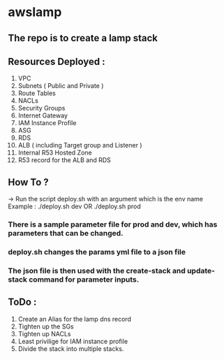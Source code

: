 # awslamp

## The repo is to create a lamp stack
## Resources Deployed :
1. VPC
2. Subnets ( Public and Private )
3. Route Tables
4. NACLs
5. Security Groups
6. Internet Gateway
7. IAM Instance Profile
8. ASG
9. RDS
10. ALB ( including Target group and Listener )
11. Internal R53 Hosted Zone
12. R53 record for the ALB and RDS

## How To ?
-> Run the script deploy.sh with an argument which is the env name
  Example : ./deploy.sh dev  OR ./deploy.sh prod

### There is a sample parameter file for prod and dev, which has parameters that can be changed.
### deploy.sh changes the params yml file to a json file
### The json file is then used with the create-stack and update-stack command for parameter inputs.

## ToDo : 
1. Create an Alias for the lamp dns record
2. Tighten up the SGs
3. Tighten up NACLs
4. Least privilige for IAM instance profile
5. Divide the stack into multiple stacks.
